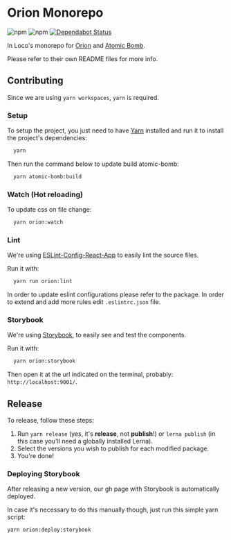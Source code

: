 # Orion Monorepo

![npm](https://img.shields.io/npm/v/@inloco/orion?color=green&label=%40inloco%2Forion)
![npm](https://img.shields.io/npm/v/@inloco/atomic-bomb?color=green&label=%40inloco%2Fatomic-bomb)
[![Dependabot Status](https://api.dependabot.com/badges/status?host=github&repo=inloco/orion)](https://dependabot.com)

In Loco's monorepo for [Orion](https://github.com/inloco/orion/tree/master/packages/orion) and [Atomic Bomb](https://github.com/inloco/orion/tree/master/packages/atomic-bomb).

Please refer to their own README files for more info.

## Contributing

Since we are using `yarn workspaces`, `yarn` is required.

### Setup

To setup the project, you just need to have [Yarn](https://yarnpkg.com/en/) installed and run it to install the project's dependencies:

```sh
  yarn
```

Then run the command below to update build atomic-bomb:

```sh
  yarn atomic-bomb:build
```

### Watch (Hot reloading)

To update css on file change:

```sh
  yarn orion:watch
```

### Lint

We're using [ESLint-Config-React-App](https://www.npmjs.com/package/eslint-config-react-app) to easily lint the source files.

Run it with:

```sh
  yarn run orion:lint
```

In order to update eslint configurations please refer to the package.
In order to extend and add more rules edit `.eslintrc.json` file.

### Storybook

We're using [Storybook](https://storybook.js.org/), to easily see and test the components.

Run it with:

```sh
  yarn orion:storybook
```

Then open it at the url indicated on the terminal, probably: `http://localhost:9001/`.

## Release

To release, follow these steps:

1. Run `yarn release` (yes, it's **release**, not **publish**!) or `lerna publish` (in this case you'll need a globally installed Lerna).
2. Select the versions you wish to publish for each modified package.
3. You're done!

### Deploying Storybook

After releasing a new version, our gh page with Storybook is automatically deployed.

In case it's necessary to do this manually though, just run this simple yarn script:

```sh
yarn orion:deploy:storybook
```
